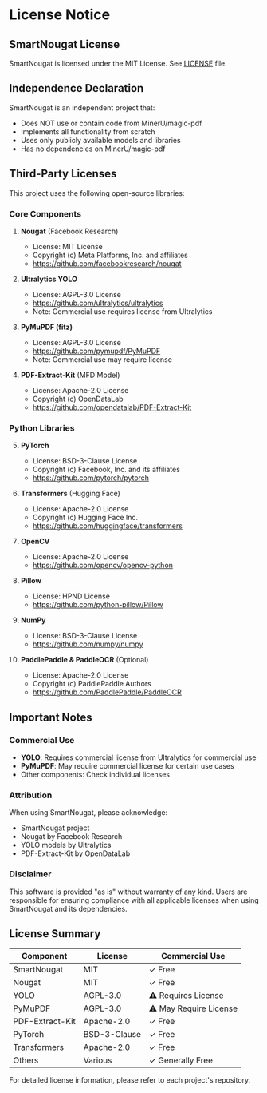 # License Notice

## SmartNougat License
SmartNougat is licensed under the MIT License. See [LICENSE](LICENSE) file.

## Independence Declaration
SmartNougat is an independent project that:
- Does NOT use or contain code from MinerU/magic-pdf
- Implements all functionality from scratch
- Uses only publicly available models and libraries
- Has no dependencies on MinerU/magic-pdf

## Third-Party Licenses

This project uses the following open-source libraries:

### Core Components

1. **Nougat** (Facebook Research)
   - License: MIT License
   - Copyright (c) Meta Platforms, Inc. and affiliates
   - https://github.com/facebookresearch/nougat

2. **Ultralytics YOLO**
   - License: AGPL-3.0 License
   - https://github.com/ultralytics/ultralytics
   - Note: Commercial use requires license from Ultralytics

3. **PyMuPDF (fitz)**
   - License: AGPL-3.0 License
   - https://github.com/pymupdf/PyMuPDF
   - Note: Commercial use may require license

4. **PDF-Extract-Kit** (MFD Model)
   - License: Apache-2.0 License
   - Copyright (c) OpenDataLab
   - https://github.com/opendatalab/PDF-Extract-Kit

### Python Libraries

5. **PyTorch**
   - License: BSD-3-Clause License
   - Copyright (c) Facebook, Inc. and its affiliates
   - https://github.com/pytorch/pytorch

6. **Transformers** (Hugging Face)
   - License: Apache-2.0 License
   - Copyright (c) Hugging Face Inc.
   - https://github.com/huggingface/transformers

7. **OpenCV**
   - License: Apache-2.0 License
   - https://github.com/opencv/opencv-python

8. **Pillow**
   - License: HPND License
   - https://github.com/python-pillow/Pillow

9. **NumPy**
   - License: BSD-3-Clause License
   - https://github.com/numpy/numpy

10. **PaddlePaddle & PaddleOCR** (Optional)
    - License: Apache-2.0 License
    - Copyright (c) PaddlePaddle Authors
    - https://github.com/PaddlePaddle/PaddleOCR

## Important Notes

### Commercial Use
- **YOLO**: Requires commercial license from Ultralytics for commercial use
- **PyMuPDF**: May require commercial license for certain use cases
- Other components: Check individual licenses

### Attribution
When using SmartNougat, please acknowledge:
- SmartNougat project
- Nougat by Facebook Research
- YOLO models by Ultralytics
- PDF-Extract-Kit by OpenDataLab

### Disclaimer
This software is provided "as is" without warranty of any kind. Users are responsible for ensuring compliance with all applicable licenses when using SmartNougat and its dependencies.

## License Summary

| Component | License | Commercial Use |
|-----------|---------|----------------|
| SmartNougat | MIT | ✓ Free |
| Nougat | MIT | ✓ Free |
| YOLO | AGPL-3.0 | ⚠️ Requires License |
| PyMuPDF | AGPL-3.0 | ⚠️ May Require License |
| PDF-Extract-Kit | Apache-2.0 | ✓ Free |
| PyTorch | BSD-3-Clause | ✓ Free |
| Transformers | Apache-2.0 | ✓ Free |
| Others | Various | ✓ Generally Free |

For detailed license information, please refer to each project's repository.